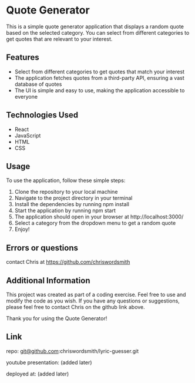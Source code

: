 # Quote Generator

This is a simple quote generator application that displays a random quote based on the selected category. You can select from different categories to get quotes that are relevant to your interest.
## Features

* Select from different categories to get quotes that match your interest
* The application fetches quotes from a third-party API, ensuring a vast database of quotes
* The UI is simple and easy to use, making the application accessible to everyone

## Technologies Used

* React
* JavaScript
* HTML
* CSS
## Usage

To use the application, follow these simple steps:
1. Clone the repository to your local machine
2. Navigate to the project directory in your terminal
3. Install the dependencies by running npm install
4. Start the application by running npm start
5. The application should open in your browser at http://localhost:3000/
6. Select a category from the dropdown menu to get a random quote
7. Enjoy!
## Errors or questions 

contact Chris at https://github.com/chriswordsmith

## Additional Information
This project was created as part of a coding exercise. Feel free to use and modify the code as you wish. If you have any questions or suggestions, please feel free to contact Chris on the github link above.

Thank you for using the Quote Generator!

## Link

repo: git@github.com:chriswordsmith/lyric-guesser.git

youtube presentation: (added later)

deployed at: (added later)

